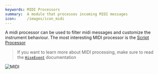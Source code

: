 ```yaml
---
keywords: MIDI Processors
summary:  A module that processes incoming MIDI messages
icon:     /images/icon_midi
---
```


A midi processor can be used to filter midi messages and customize the instrument behaviour. The most interesting MIDI processor is the [Script Processor](/hise-modules/midi-processors/list/script-processor)

> If you want to learn more about MIDI processing, make sure to read the [`HiseEvent`]() documentation

![MIDI](/images/custom/midi.svg:600px) 